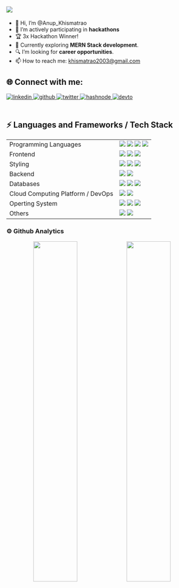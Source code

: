 <h1>
  <a href="https://git.io/typing-svg">
    <img src="https://readme-typing-svg.herokuapp.com?color=62F7F3&size=25&lines=Hello+there!!!...Anup+here👋">
  </a>
</h1>

- 👋 Hi, I’m @Anup_Khismatrao
- 🔭 I’m actively participating in <strong>hackathons</strong>
- 🏆 3x Hackathon Winner!
- 🌱 Currently exploring <strong>MERN Stack development</strong>.
- 🔍 I’m looking for <strong> career opportunities</strong>.
- 📫 How to reach me: khismatrao2003@gmail.com

## 🌐  Connect with me:  

<div>

<a href="https://www.linkedin.com/in/anup-khismatrao-729520221/" target="_blank">
<img src=https://img.shields.io/badge/linkedin-%231E77B5.svg?&style=for-the-badge&logo=linkedin&logoColor=white alt=linkedin style="margin-bottom: 5px;" />
</a> 
<a href="https://github.com/AnupK1234" target="_blank">
<img src=https://img.shields.io/badge/github-%2324292e.svg?&style=for-the-badge&logo=github&logoColor=white alt=github style="margin-bottom: 5px;" />
</a>
<a href="https://twitter.com/KhismatraoAnup" target="_blank">
<img src=https://img.shields.io/badge/twitter-%2300acee.svg?&style=for-the-badge&logo=twitter&logoColor=white alt=twitter style="margin-bottom: 5px;" />
</a>
<a href="https://hashnode.com/@anupk11" target="_blank">
<img src=https://img.shields.io/badge/Hashnode-2962FF?style=for-the-badge&logo=hashnode&logoColor=white alt=hashnode style="margin-bottom: 5px;" />
</a> 
<a href="https://dev.to/anupk1234" target="_blank">
<img src=https://img.shields.io/badge/dev.to-%2308090A.svg?&style=for-the-badge&logo=dev.to&logoColor=white alt=devto style="margin-bottom: 5px;" />
</a>
 
</div>
<br/>

## ⚡ Languages and Frameworks / Tech Stack
<table>
  <tr>
    <td>Programming Languages</td>
    <td>
      <img src="https://img.shields.io/badge/C-%2300599C.svg?style=flat-square&logo=c&logoColor=white"/>
      <img src="https://img.shields.io/badge/Java-%23ED8B00.svg?style=flat-square&logo=openjdk&logoColor=white"/>
      <img src="https://img.shields.io/badge/Python-3670A0?style=flat-square&logo=python&logoColor=ffdd54"/>
      <img src="https://img.shields.io/badge/JavaScript-%23323330.svg?style=flat-square&logo=javascript&logoColor=%23F7DF1E"/>
    </td>
  </tr>

  <tr>
    <td>Frontend</td>
    <td>
      <img src="https://img.shields.io/badge/React-%2320232a.svg?style=flat-square&logo=react&logoColor=%2361DAFB"/>
      <img src="https://img.shields.io/badge/Next.js-000000?style=flat-square&logo=next.js&logoColor=white"/>
      <img src="https://img.shields.io/badge/HTML5-%23E34F26.svg?style=flat-square&logo=html5&logoColor=white"/>
    </td>
  </tr>

  <tr>
    <td>Styling</td>
    <td>
      <img src="https://img.shields.io/badge/Tailwind-38B2AC.svg?style=flat-square&logo=tailwind-css&logoColor=white"/>
      <img src="https://img.shields.io/badge/MaterialUI-0081CB.svg?style=flat-square&logo=MUI&logoColor=white"/>
      <img src="https://img.shields.io/badge/CSS3-%231572B6.svg?style=flat-square&logo=css3&logoColor=white"/>
    </td>
  </tr>

  <tr>
    <td>Backend</td>
    <td>
      <img src="https://img.shields.io/badge/express.js-%23404d59.svg?style=flat-square&logo=express&logoColor=%2361DAFB">
      <img src="https://img.shields.io/badge/Node.js-43853D?style=flat-square&logo=node.js&logoColor=white">
    </td>
  </tr>

  <tr>
    <td>Databases</td>
    <td>
      <img src="https://img.shields.io/badge/Firebase-%23039BE5.svg?style=flat-square&logo=firebase"/>
      <img src="https://img.shields.io/badge/MySQL-005C84?style=flat-square&logo=mysql&logoColor=white"/>
      <img src="https://img.shields.io/badge/MongoDB-4EA94B?style=flat-square&logo=mongodb&logoColor=white"/>
    </td>
  </tr>
  
  <tr>
    <td>Cloud Computing Platform / DevOps</td>
    <td>
      <img src="https://img.shields.io/badge/Amazon_AWS-FF9900?style=flat-square&logo=amazonaws&logoColor=white"/>
      <img src="https://img.shields.io/badge/docker-%230db7ed.svg?style=flat-square&logo=docker&logoColor=white"/> 
    </td>
  </tr>
  
  <tr>
    <td>Operting System</td>
    <td>
      <img src="https://img.shields.io/badge/Ubuntu-E95420?style=flat-square&logo=ubuntu&logoColor=white"/>
      <img src="https://img.shields.io/badge/Windows-0078D6?style=flat-square&logo=windows&logoColor=white"/> 
      <img src="https://img.shields.io/badge/Linux-FCC624?style=flat-square&logo=linux&logoColor=black"/> 
    </td>
  </tr>
  
  <tr>
    <td>Others</td>
    <td>
      <img src="https://img.shields.io/badge/Shell_Script-121011?style=flat-square&logo=gnu-bash&logoColor=white"/>
      <img src="https://img.shields.io/badge/nginx-%23009639.svg?style=flat-square&logo=nginx&logoColor=white"/>
    </td>
  </tr>
</table>

### ⚙️ Github Analytics
<p align="center">
  <img width="48%" src="https://github-readme-stats.vercel.app/api?username=AnupK1234&show_icons=true&theme=radical&hide_border=true&show_icons=true" />
   <img width="48%" src="https://streak-stats.demolab.com/?user=AnupK1234" />

  

 
</p>
<!---
AnupK1234/AnupK1234 is a ✨ special ✨ repository because its `README.md` (this file) appears on your GitHub profile.
You can click the Preview link to take a look at your changes.
--->
